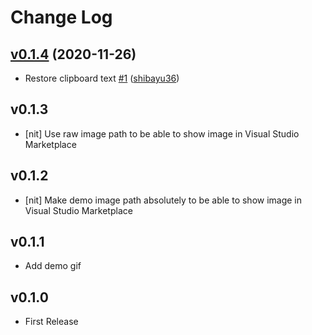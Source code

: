 # Change Log

## [v0.1.4](https://github.com/shibayu36/vscode-open-to-other-editor-group/compare/v0.1.3...v0.1.4) (2020-11-26)

* Restore clipboard text [#1](https://github.com/shibayu36/vscode-open-to-other-editor-group/pull/1) ([shibayu36](https://github.com/shibayu36))

## v0.1.3
- [nit] Use raw image path to be able to show image in Visual Studio Marketplace

## v0.1.2
- [nit] Make demo image path absolutely to be able to show image in Visual Studio Marketplace

## v0.1.1
- Add demo gif

## v0.1.0
- First Release
